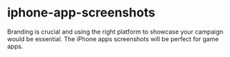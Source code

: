 # iphone-app-screenshots
Branding is crucial and using the right platform to showcase your campaign would be essential. The iPhone apps screenshots will be perfect for game apps.

